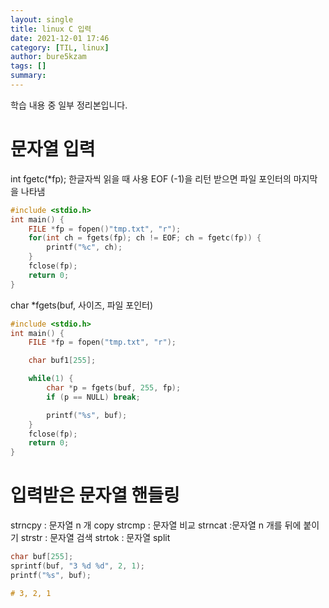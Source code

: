 ```yaml
---
layout: single
title: linux C 입력
date: 2021-12-01 17:46
category: [TIL, linux]
author: bure5kzam
tags: []
summary: 
---
```

학습 내용 중 일부 정리본입니다.

# 문자열 입력
int fgetc(*fp);
한글자씩 읽을 때 사용
EOF (-1)을 리턴 받으면 파일 포인터의 마지막을 나타냄

```c
#include <stdio.h>
int main() {
    FILE *fp = fopen()"tmp.txt", "r");
    for(int ch = fgets(fp); ch != EOF; ch = fgetc(fp)) {
        printf("%c", ch);
    }
    fclose(fp);
    return 0;
}
```

char *fgets(buf, 사이즈, 파일 포인터)

```c
#include <stdio.h>
int main() {
    FILE *fp = fopen("tmp.txt", "r");

    char buf1[255];

    while(1) {
        char *p = fgets(buf, 255, fp);
        if (p == NULL) break;

        printf("%s", buf);
    }
    fclose(fp);
    return 0;
}
```
# 입력받은 문자열 핸들링

strncpy : 문자열 n 개 copy
strcmp : 문자열 비교
strncat :문자열 n 개를 뒤에 붙이기
strstr : 문자열 검색
strtok : 문자열 split

```c
char buf[255];
sprintf(buf, "3 %d %d", 2, 1);
printf("%s", buf);

# 3, 2, 1
```
